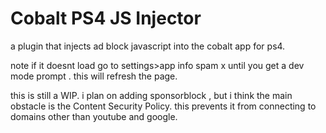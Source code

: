 # Cobalt PS4 JS Injector

a plugin that injects ad block javascript into the cobalt app for ps4.

note if it doesnt load go to settings>app info spam x until you get a dev mode prompt . this will refresh the page.

this is still a WIP. i plan on adding sponsorblock , but i think the main obstacle is the Content Security Policy. this prevents it from connecting to domains other than youtube and google.
